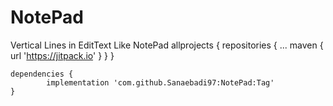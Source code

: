 # NotePad
Vertical Lines in EditText Like NotePad
	allprojects {
		repositories {
			...
			maven { url 'https://jitpack.io' }
		}
	}
  
  	dependencies {
	        implementation 'com.github.Sanaebadi97:NotePad:Tag'
	}
